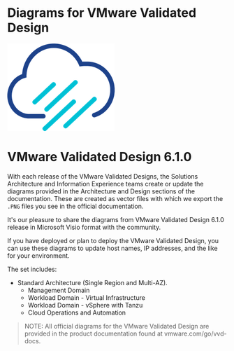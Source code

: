 
# Diagrams for VMware Validated Design

![Rainpole](icon.png)

# VMware Validated Design 6.1.0

With each release of the VMware Validated Designs, the Solutions Architecture and Information Experience teams create or update the diagrams provided in the Architecture and Design sections of the documentation. These are created as vector files with which we export the `.PNG` files you see in the official documentation.

It's our pleasure to share the diagrams from VMware Validated Design 6.1.0 release in Microsoft Visio format with the community. 

If you have deployed or plan to deploy the VMware Validated Design, you can use these diagrams to update host names, IP addresses, and the like for your environment.

The set includes:

* Standard Architecture (Single Region and Multi-AZ).
    * Management Domain
    * Workload Domain - Virtual Infrastructure
    * Workload Domain - vSphere with Tanzu
    * Cloud Operations and Automation

>NOTE: All official diagrams for the VMware Validated Design are provided in the product documentation found at vmware.com/go/vvd-docs.

